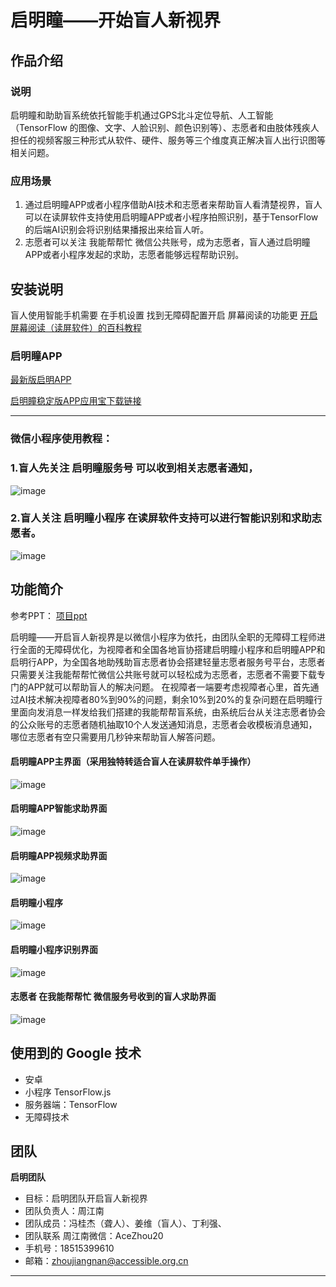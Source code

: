 # 启明瞳——开始盲人新视界

## 作品介绍
### 说明
启明瞳和助助盲系统依托智能手机通过GPS北斗定位导航、人工智能（TensorFlow 的图像、文字、人脸识别、颜色识别等）、志愿者和由肢体残疾人担任的视频客服三种形式从软件、硬件、服务等三个维度真正解决盲人出行识图等相关问题。
### 应用场景
1. 通过启明瞳APP或者小程序借助AI技术和志愿者来帮助盲人看清楚视界，盲人可以在读屏软件支持使用启明瞳APP或者小程序拍照识别，基于TensorFlow的后端AI识别会将识别结果播报出来给盲人听。
2. 志愿者可以关注 我能帮帮忙 微信公共账号，成为志愿者，盲人通过启明瞳APP或者小程序发起的求助，志愿者能够远程帮助识别。

## 安装说明
  盲人使用智能手机需要 在手机设置 找到无障碍配置开启 屏幕阅读的功能更
[开启屏幕阅读（读屏软件）的百科教程](https://jingyan.baidu.com/article/48206aeac78044606ad6b39e.html)
  
### 启明瞳APP 
[最新版启明APP](./files/qmt_android.apk)

[启明瞳稳定版APP应用宝下载链接](https://sj.qq.com/appdetail/cn.com.bemyeyes)
- - -


### 微信小程序使用教程：
### 1.盲人先关注  启明瞳服务号   可以收到相关志愿者通知，
![image](./files/%E5%90%AF%E6%98%8E%E7%9E%B3%E6%9C%8D%E5%8A%A1%E5%8F%B7.jpeg)

### 2.盲人关注 启明瞳小程序 在读屏软件支持可以进行智能识别和求助志愿者。
![image](./files/%E5%90%AF%E6%98%8E%E7%9E%B3%E5%B0%8F%E7%A8%8B%E5%BA%8F%E4%BA%8C%E7%BB%B4%E7%A0%81.jpeg)


## 功能简介
<!-- 请给出该应用的主要功能点 -->
参考PPT：
[项目ppt](./files/%E5%90%AF%E6%98%8E%E7%9E%B3%E8%A1%8C%E2%80%94%E2%80%94%E5%BC%80%E5%90%AF%E7%9B%B2%E4%BA%BA%E6%96%B0%E8%A7%86%E7%95%8C.pdf)

 启明瞳——开启盲人新视界是以微信小程序为依托，由团队全职的无障碍工程师进行全面的无障碍优化，为视障者和全国各地盲协搭建启明瞳小程序和启明瞳APP和启明行APP，为全国各地助残助盲志愿者协会搭建轻量志愿者服务号平台，志愿者只需要关注我能帮帮忙微信公共账号就可以轻松成为志愿者，志愿者不需要下载专门的APP就可以帮助盲人的解决问题。  在视障者一端要考虑视障者心里，首先通过AI技术解决视障者80%到90%的问题，剩余10%到20%的复杂问题在启明瞳行里面向发消息一样发给我们搭建的我能帮帮盲系统，由系统后台从关注志愿者协会的公众账号的志愿者随机抽取10个人发送通知消息，志愿者会收模板消息通知，哪位志愿者有空只需要用几秒钟来帮助盲人解答问题。

#### 启明瞳APP主界面（采用独特转适合盲人在读屏软件单手操作）
![image](./screenshot/0.jpeg)
#### 启明瞳APP智能求助界面
![image](./screenshot/1.jpg)
#### 启明瞳APP视频求助界面
![image](./screenshot/2.jpeg)
#### 启明瞳小程序
![image](./screenshot/3.jpeg)
#### 启明瞳小程序识别界面
![image](./screenshot/4.jpeg)
#### 志愿者 在我能帮帮忙 微信服务号收到的盲人求助界面
![image](./screenshot/5.jpeg)

## 使用到的 Google 技术
- 安卓
- 小程序 TensorFlow.js
- 服务器端：TensorFlow
- 无障碍技术


## 团队
**启明团队**
- 目标：启明团队开启盲人新视界
- 团队负责人：周江南
- 团队成员：冯桂杰（聋人）、姜维（盲人）、丁利强、
- 团队联系   周江南微信：AceZhou20
- 手机号：18515399610
- 邮箱：zhoujiangnan@accessible.org.cn


---
